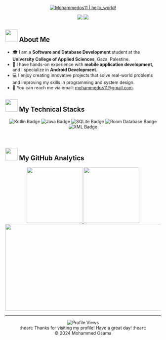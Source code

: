 <p align="center">
  <a href="https://github.com/Mohammedos11"><img src="https://readme-typing-svg.herokuapp.com?font=SF+Mono&size=50&duration=2311&pause=500&color=0036FFFF&center=true&vCenter=true&width=700&height=100&lines=%F0%9F%91%8B+Hey+there+!+;My+name's+Mohammed+Osama+;And+nice+to+meet+you+!" alt="Mohammedos11 | hello_world!" /></a>
</p>

<p align="center">
  <a href="https://www.linkedin.com/in/mohammed-osama/"><img src="https://img.shields.io/badge/LinkedIn-0077B5?style=for-the-badge&logo=linkedin&logoColor=white" /></a>
  <a href="mailto:mohammedos11@gmail.com"><img src="https://img.shields.io/badge/Gmail-D14836?style=for-the-badge&logo=gmail&logoColor=white" /></a>
</p>

<h2>
  <img src="https://raw.githubusercontent.com/nixin72/nixin72/master/wave.gif" width="40px" height="40px">
  About Me
</h2>

- 🎓 I am a **Software and Database Development** student at the **University College of Applied Sciences**, Gaza, Palestine.
- 🚀 I have hands-on experience with **mobile application development**, and I specialize in **Android Development**.
- 💻 I enjoy creating innovative projects that solve real-world problems and improving my skills in programming and system design.
- 📧 You can reach me via email: [mohammedos11@gmail.com](mailto:mohammedos11@gmail.com).

<h2> <img src="https://media2.giphy.com/media/QssGEmpkyEOhBCb7e1/giphy.gif?cid=ecf05e47a0n3gi1bfqntqmob8g9aid1oyj2wr3ds3mg700bl&rid=giphy.gif" width="40px" height="40px">
  My Technical Stacks
</h2>

<p align="center">
  <img src="https://img.shields.io/badge/Kotlin-0095D5?style=for-the-badge&logo=kotlin&logoColor=white" alt="Kotlin Badge"/>
  <img src="https://img.shields.io/badge/Java-007396?style=for-the-badge&logo=java&logoColor=white" alt="Java Badge"/>
  <img src="https://img.shields.io/badge/SQLite-003B57?style=for-the-badge&logo=sqlite&logoColor=white" alt="SQLite Badge"/>
  <img src="https://img.shields.io/badge/Room%20Database-F76C5E?style=for-the-badge&logo=room&logoColor=white" alt="Room Database Badge"/>
  <img src="https://img.shields.io/badge/XML-808080?style=for-the-badge&logo=xml&logoColor=white" alt="XML Badge"/>
</p>

</br>

<h2> <img src="https://media0.giphy.com/media/cNZqrH5IzOG0xrlWks/giphy.gif?cid=ecf05e47map255q427en9uprqc1sb0unjq5k4fnqg5pmhhs4&rid=giphy.gif&ct=s" width="40px" height="40px"> My GitHub Analytics </h2>

<div align="center">
  <a href="https://github.com/Mohammedos11">
    <img height="180em" src="https://github-readme-stats-eight-theta.vercel.app/api?username=Mohammedos11&cache_seconds=7200&layout=compact&title_color=ffab91&text_color=80cbc4&bg_color=263238&border_radius=10" />
    <img height="180em" src="https://github-readme-stats-eight-theta.vercel.app/api/top-langs/?username=Mohammedos11&langs_count=8&layout=compact&hide=java&title_color=ffab91&text_color=80cbc4&bg_color=263238&border_radius=10" />
    <img height="280em" width="800em" src="https://fabianocouto-activity-graph.vercel.app/graph/?username=Mohammedos11&theme=material&radius=10" />
  </a>
</div>

---

<div align="center">
  <img src="https://komarev.com/ghpvc/?username=Mohammedos11&label=Profile%20Views&color=brightgreen&style=flat-square" alt="Profile Views"/> <br/>
  :heart: Thanks for visiting my profile! Have a great day! :heart: <br/>
  &copy; 2024 Mohammed Osama
</div>
